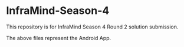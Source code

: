 # InfraMind-Season-4

This repository is for InfraMind Season 4 Round 2 solution submission.

The above files represent the Android App.
